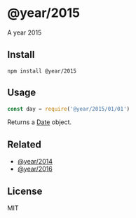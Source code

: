 # @year/2015

A year 2015

## Install

~~~
npm install @year/2015
~~~

## Usage

~~~js
const day = require('@year/2015/01/01')
~~~

Returns a [Date](https://developer.mozilla.org/en-US/docs/Web/JavaScript/Reference/Global_Objects/Date) object.

## Related

* [@year/2014](https://github.com/antonmedv/year/tree/master/packages/2014)
* [@year/2016](https://github.com/antonmedv/year/tree/master/packages/2016)

## License

MIT
